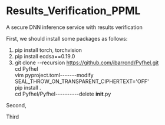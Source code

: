 # Results_Verification_PPML
A secure DNN inference service with results verification

First, we should install some packages as follows:

1. pip install torch, torchvision
2. pip install ecdsa==0.19.0
3. git clone --recursion https://github.com/ibarrond/Pyfhel.git
    <br>
    cd Pyfhel
    <br>
    vim pyproject.toml-------modify SEAL_THROW_ON_TRANSPARENT_CIPHERTEXT='OFF'
    <br>
    pip install .
    <br>
    cd Pyfhel/Pyfhel----------delete __init__.py 

Second,

Third
